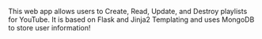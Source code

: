 This web app allows users to Create, Read, Update, and Destroy playlists for YouTube.
It is based on Flask and Jinja2 Templating and uses MongoDB to store user information!